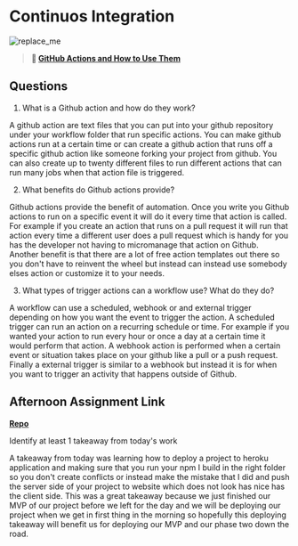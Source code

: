 # Continuos Integration

![replace_me](https://codeworks.blob.core.windows.net/public/assets/img/illustrations/placeholder.svg)

> **📖 [GitHub Actions and How to Use Them](https://codeworksacademy.com/fs-student-guide/resources/wk8-9/05-Github-Actions)**

## Questions

1. What is a Github action and how do they work?

A github action are text files that you can put into your github repository under your workflow folder that run specific actions. You can make github actions run at a certain time or can create a github action that runs off a specific github action like someone forking your project from github. You can also create up to twenty different files to run different actions that can run many jobs when that action file is triggered.

2. What benefits do Github actions provide?

Github actions provide the benefit of automation. Once you write you Github actions to run on a specific event it will do it every time that action is called. For example if you create an action that runs on a pull request it will run that action every time a different user does a pull request which is handy for you has the developer not having to micromanage that action on Github. Another benefit is that there are a lot of free action templates out there so you don't have to reinvent the wheel but instead can instead use somebody elses action or customize it to your needs.

3. What types of trigger actions can a workflow use? What do they do?

A workflow can use a scheduled, webhook or and external trigger depending on how you want the event to trigger the action. A scheduled trigger can run an action on a recurring schedule or time. For example if you wanted your action to run every hour or once a day at a certain time it would perform that action. A webhook action is performed when a certain event or situation takes place on your github like a pull or a push request. Finally a external trigger is similar to a webhook but instead it is for when you want to trigger an activity that happens outside of Github.


## Afternoon Assignment Link

**[Repo](https://github.com/owennwoodward/sandwich-quest)**

Identify at least 1 takeaway from today's work

A takeaway from today was learning how to deploy a project to heroku application and making sure that you run your npm I build in the right folder so you don't create conflicts or instead make the mistake that I did and push the server side of your project to website which does not look has nice has the client side. This was a great takeaway because we just finished our MVP of our project before we left for the day and we will be deploying our project when we get in first thing in the morning so hopefully this deploying takeaway will benefit us for deploying our MVP and our phase two down the road.
